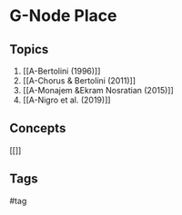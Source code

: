 # G-Node Place
## Topics
1. [[A-Bertolini  (1996)]]
2. [[A-Chorus & Bertolini (2011)]]
3. [[A-Monajem &Ekram Nosratian (2015)]]
4. [[A-Nigro et al. (2019)]]

## Concepts
[[]]

## Tags
#tag